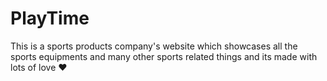 # PlayTime
This is a sports  products  company's website which showcases all the sports equipments and many other sports related things and its made with lots of love ❤
